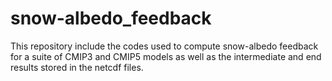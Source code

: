 # snow-albedo_feedback
This repository include the codes used to compute snow-albedo feedback for a suite of CMIP3 and CMIP5 models as well as the intermediate and end results stored in the netcdf files.
